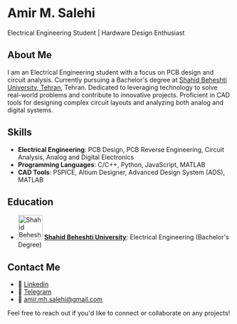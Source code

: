 # Amir M. Salehi

Electrical Engineering Student | Hardware Design Enthusiast

## About Me

I am an Electrical Engineering student with a focus on PCB design and circuit analysis. Currently pursuing a Bachelor's degree at [Shahid Beheshti University, Tehran](https://sbu.ac.ir), Tehran. Dedicated to leveraging technology to solve real-world problems and contribute to innovative projects. Proficient in CAD tools for designing complex circuit layouts and analyzing both analog and digital systems.

## Skills

- **Electrical Engineering**: PCB Design, PCB Reverse Engineering, Circuit Analysis, Analog and Digital Electronics
- **Programming Languages**: C/C++, Python, JavaScript, MATLAB
- **CAD Tools**: PSPICE, Altium Designer, Advanced Design System (ADS), MATLAB

## Education

- <img src="https://lc.sbu.ac.ir/wp-content/uploads/2021/07/logo.png" alt="Shahid Beheshti University" width="55" /> **[Shahid Beheshti University](https://sbu.ac.ir)**: Electrical Engineering (Bachelor's Degree)

## Contact Me

- 💼 [Linkedin](https://www.linkedin.com/in/amirm-salehi)
- 📱 [Telegram](https://t.me/amir_mh_salehi)
- 📧 [amir.mh.salehi@gmail.com](mailto:amir.mh.salehi@gmail.com)

Feel free to reach out if you'd like to connect or collaborate on any projects!
